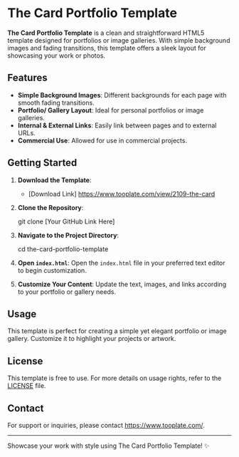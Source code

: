 # The Card Portfolio Template

**The Card Portfolio Template** is a clean and straightforward HTML5 template designed for portfolios or image galleries. With simple background images and fading transitions, this template offers a sleek layout for showcasing your work or photos.

## Features

- **Simple Background Images**: Different backgrounds for each page with smooth fading transitions.
- **Portfolio/ Gallery Layout**: Ideal for personal portfolios or image galleries.
- **Internal & External Links**: Easily link between pages and to external URLs.
- **Commercial Use**: Allowed for use in commercial projects.

## Getting Started

1. **Download the Template**:
   - [Download Link] https://www.tooplate.com/view/2109-the-card

2. **Clone the Repository**:
   
    git clone [Your GitHub Link Here]
   

3. **Navigate to the Project Directory**:
   
    cd the-card-portfolio-template
   

4. **Open `index.html`**:
    Open the `index.html` file in your preferred text editor to begin customization.

5. **Customize Your Content**:
    Update the text, images, and links according to your portfolio or gallery needs.

## Usage

This template is perfect for creating a simple yet elegant portfolio or image gallery. Customize it to highlight your projects or artwork.

## License

This template is free to use. For more details on usage rights, refer to the [LICENSE](LICENSE) file.

## Contact

For support or inquiries, please contact https://www.tooplate.com/.

---

Showcase your work with style using The Card Portfolio Template! ✨

